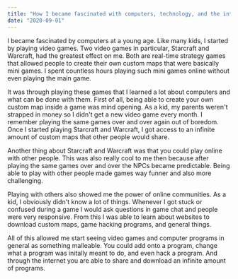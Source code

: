 ```yaml
---
title: "How I became fascinated with computers, technology, and the internet"
date: "2020-09-01"
---
```


I became fascinated by computers at a young age. Like many kids, I started by playing
video games. Two video games in particular, Starcraft and Warcraft, had the greatest 
effect on me. Both are real-time strategy games that allowed people to create their 
own custom maps that were basically mini games. I spent countless hours playing such mini games online without even playing the main game.

It was through playing these games that I learned a lot about computers and what can be done with them.
First of all, being able to create your own custom map inside a game was mind opening. As a kid, my parents weren't strapped in money so I didn't get a new video game every month.
I remember playing the same games over and over again out of boredom. Once I started playing Starcraft and Warcraft, I got access to an infinite amount of custom maps that other people would share.

Another thing about Starcraft and Warcraft was that you could play online with other people. This was also really cool to me then because after playing the same games over and over 
the NPCs became predictable. Being able to play with other people made games way funner and also more challenging. 

Playing with others also showed me the power of online communities. As a kid, I obviously didn't know a lot of things. Whenever I got stuck or confused during a game I would ask
questions in game chat and people were very responsive. From this I was able to learn about websites to download custom maps, game hacking programs, and general things.

All of this allowed me start seeing video games and computer programs in general as something malleable. You could add onto a program, change what a program was initally meant to do, and even hack a program. And through the internet you are able to share and download an infinite amount of programs.